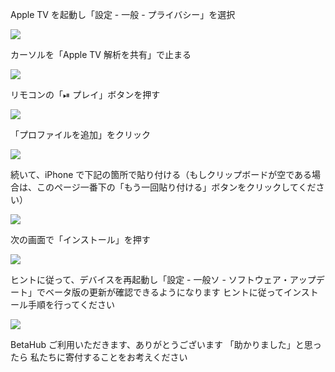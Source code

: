 Apple TV を起動し「設定 - 一般 - プライバシー」を選択

![][Privacy]

カーソルを「Apple TV 解析を共有」で止まる

![][Share]

リモコンの「⏯ プレイ」ボタンを押す

![][Remote]

「プロファイルを追加」をクリック

![][Add Profile]

続いて、iPhone で下記の箇所で貼り付ける（もしクリップボードが空である場合は、このページ一番下の「もう一回貼り付ける」ボタンをクリックしてください）

![][Type URL]

次の画面で「インストール」を押す

![][Install Profile]

ヒントに従って、デバイスを再起動し「設定 - 一般ソ - ソフトウェア・アップデート」でベータ版の更新が確認できるようになります
ヒントに従ってインストール手順を行ってください

![][Update]

BetaHub ご利用いただきます、ありがとうございます
「助かりました」と思ったら
私たちに寄付することをお考えください

[Privacy]:  https://tva1.sinaimg.cn/large/008i3skNgy1gwqqdqt8t8j311q0hqdge.jpg
[Share]:  https://tva1.sinaimg.cn/large/008i3skNgy1gwqrjc3zbpj311q0hqdgc.jpg
[Remote]:  https://tva1.sinaimg.cn/large/008i3skNgy1gwqrptfoy4j30he0hqdfx.jpg
[Add Profile]:  https://tva1.sinaimg.cn/large/008i3skNgy1gwqrjq2216j311q0hq3yw.jpg
[Type URL]:  https://tva1.sinaimg.cn/large/008i3skNgy1gwqrjxzzaaj30hv0hqmxa.jpg
[Install Profile]:  https://tva1.sinaimg.cn/large/008i3skNgy1gwqrihdjz6j311q0hqdgc.jpg
[Update]:  https://tva1.sinaimg.cn/large/008i3skNgy1gwqrnswkn5j311q0hqmxd.jpg